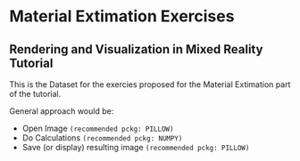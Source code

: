 # Material Extimation Exercises
## Rendering and Visualization in Mixed Reality Tutorial

This is the Dataset for the exercies proposed for the Material Extimation part of the tutorial.


General approach would be:
* Open Image `(recommended pckg: PILLOW)`
* Do Calculations `(recommended pckg: NUMPY)`
* Save (or display) resulting image `(recommended pckg: PILLOW)`
